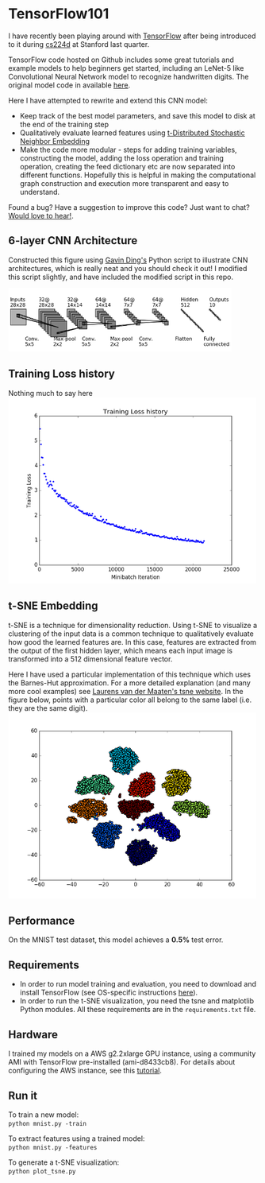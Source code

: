 # TensorFlow101

I have recently been playing around with [TensorFlow](https://www.tensorflow.org/) after being introduced to it during [cs224d](http://cs224d.stanford.edu/) at Stanford last quarter. 

TensorFlow code hosted on Github includes some great tutorials and example models to help beginners get started, including an LeNet-5 like Convolutional Neural Network model to recognize handwritten digits. The original model code in available [here](https://github.com/tensorflow/tensorflow/blob/master/tensorflow/models/image/mnist/convolutional.py). 

Here I have attempted to rewrite and extend this CNN model:

* Keep track of the best model parameters, and save this model to disk at the end of the training step
* Qualitatively evaluate learned features using [t-Distributed Stochastic Neighbor Embedding](https://lvdmaaten.github.io/tsne/)
* Make the code more modular - steps for adding training variables, constructing the model, adding the loss operation and training operation, creating the feed dictionary etc are now separated into different functions. Hopefully this is helpful in making the computational graph construction and execution more transparent and easy to understand.

Found a bug? Have a suggestion to improve this code? Just want to chat? [Would love to hear!](mailto:nihit@cs.stanford.edu).


## 6-layer CNN Architecture

Constructed this figure using [Gavin Ding's](https://github.com/gwding/draw_convnet) Python script to illustrate CNN architectures, which is really neat and you should check it out! I modified this script slightly, and have included the modified script in this repo. 

<img src="fig/cnn_architecture.png" width="450">

## Training Loss history

Nothing much to say here
<img src="fig/loss_history.png" width="500">

## t-SNE Embedding
t-SNE is a technique for dimensionality reduction. Using t-SNE to visualize a clustering of the input data is a common technique to qualitatively evaluate how good the learned features are. In this case, features are extracted from the output of the first hidden layer, which means each input image is transformed into a 512 dimensional feature vector. 

Here I have used a particular implementation of this technique which uses the Barnes-Hut approximation. For a more detailed explanation (and many more cool examples) see [Laurens van der Maaten's tsne website](https://lvdmaaten.github.io/tsne/). In the figure below, points with a particular color all belong to the same label
(i.e. they are the same digit).
<img src="fig/tsne.png" width="500">

## Performance
On the MNIST test dataset, this model achieves a **0.5%** test error. 


## Requirements
* In order to run model training and evaluation, you need  to download and install TensorFlow (see OS-specific instructions [here](https://www.tensorflow.org/versions/r0.9/get_started/os_setup.html)).
* In order to run the t-SNE visualization, you need the tsne and matplotlib Python modules. All these requirements are in the `requirements.txt` file.

## Hardware
I trained my models on a AWS g2.2xlarge GPU instance, using a community AMI with TensorFlow pre-installed (ami-d8433cb8). For details about configuring the AWS instance, see this [tutorial](https://cs224d.stanford.edu/supplementary/aws-tutorial-2.pdf).

## Run it

To train a new model:<br/>
`python mnist.py -train`

To extract features using a trained model:<br/>
`python mnist.py -features`

To generate a t-SNE visualization:<br/>
`python plot_tsne.py`
